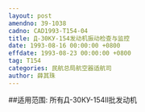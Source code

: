 ```yaml
---
layout: post
amendno: 39-1038
cadno: CAD1993-T154-04
title: Д-30КУ-154发动机振动检查与监控
date: 1993-08-16 00:00:00 +0800
effdate: 1993-08-23 00:00:00 +0800
tag: T154
categories: 民航总局航空器适航司
author: 薛其珠
---
```


##适用范围:
所有Д-30КУ-154Ⅱ批发动机

